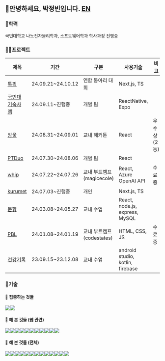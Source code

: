 ## 👋안녕하세요, 박정빈입니다.  [EN](https://github.com/obb8923/obb8923/blob/main/README_EN.md)
### 🏫학력 
국민대학교 나노전자물리학과, 소프트웨어학과 학사과정 진행중
### 🧑‍💻프로젝트
<table>
  <thead>
    <tr>
      <th>제목</th>
      <th>기간</th>
      <th>구분</th>
      <th>사용기술</th>
      <th>비고</th>
    </tr>
  </thead>
  <tbody>
     <tr>
      <td><a href="https://github.com/team-tokpik/tokpik-fe">톡픽</a></td>
      <td>24.09.21~24.10.12</td>
      <td>연합 동아리 대회</td>
      <td>Next.js, TS</td>
      <td></td>
    </tr>
    <tr>
      <td><a href="https://github.com/kookmin-lion-teams/Dormitory-App-Front">국민대 기숙사 앱</a></td>
      <td>24.09.11~진행중</td>
      <td>개별 팀</td>
      <td>ReactNative, Expo</td>
      <td></td>
    </tr>
     <tr>
      <td><a href="https://github.com/Ragohalttae-Develop-Halgeol/rdh-frontend">방울</a></td>
      <td>24.08.31~24.09.01</td>
      <td>교내 해커톤</td>
      <td>React</td>
      <td>우수상(2등)</td>
    </tr>
    <tr>
      <td><a href="https://github.com/PTDuo/Front">PTDuo</a></td>
      <td>24.07.30~24.08.06</td>
      <td>개별 팀</td>
      <td>React</td>
      <td></td>
    </tr>
    <tr>
      <td><a href="https://github.com/obb8923/whip">whip</a></td>
      <td>24.07.22~24.07.26</td>
      <td>교내 부트캠프(magicecole)</td>
      <td>React, Azure OpenAI API</td><td>수료증</td>
    </tr>
    <tr>
      <td><a href="https://github.com/obb8923/kurumet">kurumet</a></td>
      <td>24.07.03~진행중</td>
      <td>개인</td>
      <td>Next.js, TS</td><td></td>
    </tr>
     <tr>
      <td><a href="https://github.com/obb8923/capstone-2024-43">문향</a></td>
      <td>24.03.08~24.05.27</td>
      <td>교내 수업</td>
      <td>React, node.js, express, MySQL</td><td></td>
    </tr>
    <tr>
      <td><a href="https://github.com/obb8923/PBL">PBL</a></td>
      <td>24.01.08~24.01.19</td>
      <td>교내 부트캠프(codestates)</td>
      <td>HTML, CSS, JS</td><td>수료증</td>
    </tr>
    <tr>
      <td><a href="https://github.com/obb8923/Team7App">건강기록</a></td>
      <td>23.09.15~23.12.08</td>
      <td>교내 수업</td>
      <td>android studio, kotlin, firebase</td><td></td>
    </tr>
  </tbody>
</table>

### 🧩기술
#### 🔭 집중하는 것들
<img src="https://img.shields.io/badge/React-20232A?style=for-the-badge&logo=react&logoColor=61DAFB"><img src="https://img.shields.io/badge/javascript-F7DF1E?style=for-the-badge&logo=javascript&logoColor=white">

#### 🌱 해 본 것들 (웹 관련)
<img src="https://img.shields.io/badge/CSS-239120?&style=for-the-badge&logo=css3&logoColor=white"><img src="https://img.shields.io/badge/JavaScript-F7DF1E?style=for-the-badge&logo=JavaScript&logoColor=white"><img src="https://img.shields.io/badge/Node.js-43853D?style=for-the-badge&logo=node.js&logoColor=white"><img src="https://img.shields.io/badge/TypeScript-007ACC?style=for-the-badge&logo=typescript&logoColor=white"><img src="https://img.shields.io/badge/Express.js-404D59?style=for-the-badge"><img src="https://img.shields.io/badge/React-20232A?style=for-the-badge&logo=react&logoColor=61DAFB"><img src="https://img.shields.io/badge/Tailwind_CSS-38B2AC?style=for-the-badge&logo=tailwind-css&logoColor=white"><img src="https://img.shields.io/badge/React_Router-CA4245?style=for-the-badge&logo=react-router&logoColor=white"><img src="https://img.shields.io/badge/Next.js-000?logo=nextdotjs&logoColor=fff&style=for-the-badge"><img src="https://img.shields.io/badge/vanillaextract-F1007E?logo=vanillaextract&logoColor=fff&style=for-the-badge"><img src="https://img.shields.io/badge/zustand-F3DF49?logo=zustand&logoColor=fff&style=for-the-badge">



#### 🌱 해 본 것들 (전체)
<img src="https://img.shields.io/badge/Python-14354C?style=for-the-badge&logo=python&logoColor=white"><img src="https://img.shields.io/badge/C%2B%2B-00599C?style=for-the-badge&logo=c%2B%2B&logoColor=white"><img src="https://img.shields.io/badge/Java-ED8B00?style=for-the-badge&logo=openjdk&logoColor=white"><img src="https://img.shields.io/badge/Kotlin-0095D5?&style=for-the-badge&logo=kotlin&logoColor=white"><img src="https://img.shields.io/badge/MySQL-00000F?style=for-the-badge&logo=mysql&logoColor=white"><img src="https://img.shields.io/badge/Amazon_AWS-232F3E?style=for-the-badge&logo=amazon-aws&logoColor=white"><img src="https://img.shields.io/badge/Vercel-000000?style=for-the-badge&logo=vercel&logoColor=white"><img src="https://img.shields.io/badge/Firebase-039BE5?style=for-the-badge&logo=Firebase&logoColor=white"><img src="https://img.shields.io/badge/eslint-3A33D1?style=for-the-badge&logo=eslint&logoColor=white"><img src="https://img.shields.io/badge/prettier-1A2C34?style=for-the-badge&logo=prettier&logoColor=F7BA3E"><img src="https://img.shields.io/badge/Qiskit-%236929C4.svg?style=for-the-badge&logo=Qiskit&logoColor=white"><img src="https://img.shields.io/badge/ReactNative-20232A?style=for-the-badge&logo=reactnative&logoColor=61DAFB"><img src="https://img.shields.io/badge/Expo-20232A?style=for-the-badge&logo=Expo&logoColor=white">







<!--
**obb8923/obb8923** is a ✨ _special_ ✨ repository because its `README.md` (this file) appears on your GitHub profile.

Here are some ideas to get you started:

- 🔭 I’m currently working on ...
- 🌱 I’m currently learning ...
- 👯 I’m looking to collaborate on ...
- 🤔 I’m looking for help with ...
- 💬 Ask me about ...
- 📫 How to reach me: ...
- 😄 Pronouns: ...
- ⚡ Fun fact: ...
-->
